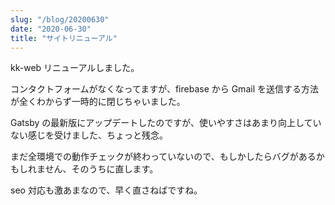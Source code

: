 ```yaml
---
slug: "/blog/20200630"
date: "2020-06-30"
title: "サイトリニューアル"
---
```


kk-web リニューアルしました。

コンタクトフォームがなくなってますが、firebase から Gmail を送信する方法が全くわからず一時的に閉じちゃいました。

Gatsby の最新版にアップデートしたのですが、使いやすさはあまり向上していない感じを受けました、ちょっと残念。

まだ全環境での動作チェックが終わっていないので、もしかしたらバグがあるかもしれません、そのうちに直します。

seo 対応も激あまなので、早く直さねばですね。

